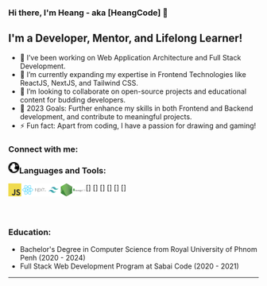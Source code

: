 ### Hi there, I'm Heang - aka [HeangCode] 👋

## I'm a Developer, Mentor, and Lifelong Learner!

- 🔭 I’ve been working on Web Application Architecture and Full Stack Development.
- 🌱 I’m currently expanding my expertise in Frontend Technologies like ReactJS, NextJS, and Tailwind CSS.
- 👯 I’m looking to collaborate on open-source projects and educational content for budding developers.
- 🥅 2023 Goals: Further enhance my skills in both Frontend and Backend development, and contribute to meaningful projects.
- ⚡ Fun fact: Apart from coding, I have a passion for drawing and gaming!

### Connect with me:

[<img align="left" alt="heangdev.vercel.app" width="22px" src="https://raw.githubusercontent.com/iconic/open-iconic/master/svg/globe.svg" />][website]

### Languages and Tools:

[<img align="left" alt="JavaScript" width="26px" src="https://raw.githubusercontent.com/github/explore/main/topics/javascript/javascript.png" />]
[<img align="left" alt="React" width="26px" src="https://raw.githubusercontent.com/github/explore/main/topics/react/react.png" />]
[<img align="left" alt="Next.js" width="26px" src="https://raw.githubusercontent.com/github/explore/main/topics/nextjs/nextjs.png" />]
[<img align="left" alt="Tailwind CSS" width="26px" src="https://raw.githubusercontent.com/github/explore/main/topics/tailwind/tailwind.png" />]
[<img align="left" alt="Node.js" width="26px" src="https://raw.githubusercontent.com/github/explore/main/topics/nodejs/nodejs.png" />]
[<img align="left" alt="MongoDB" width="26px" src="https://raw.githubusercontent.com/github/explore/main/topics/mongodb/mongodb.png" />]

<br />
<br />

### Education:

- Bachelor's Degree in Computer Science from Royal University of Phnom Penh (2020 - 2024)
- Full Stack Web Development Program at Sabai Code (2020 - 2021)

---

[website]: heangdev.vercel.app
